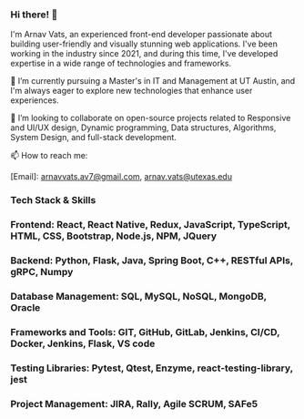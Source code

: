 ### Hi there! 👋

I'm Arnav Vats, an experienced front-end developer passionate about building user-friendly and visually stunning web applications. I've been working in the industry since 2021, and during this time, I've developed expertise in a wide range of technologies and frameworks.

🌱 I’m currently pursuing a Master's in IT and Management at UT Austin, and I'm always eager to explore new technologies that enhance user experiences.

👯 I’m looking to collaborate on open-source projects related to Responsive and UI/UX design, Dynamic programming, Data structures, Algorithms, System Design, and full-stack development.

📫 How to reach me: 

[Email]: arnavvats.av7@gmail.com, arnav.vats@utexas.edu

[LinkedIn]: linkedin.com/in/arnavvats7/

### Tech Stack & Skills

### Frontend: React, React Native, Redux, JavaScript, TypeScript, HTML, CSS, Bootstrap, Node.js, NPM, JQuery

### Backend: Python, Flask, Java, Spring Boot, C++, RESTful APIs, gRPC, Numpy

### Database Management: SQL, MySQL, NoSQL, MongoDB, Oracle 

### Frameworks and Tools: GIT, GitHub, GitLab, Jenkins, CI/CD, Docker, Jenkins, Flask, VS code

### Testing Libraries: Pytest, Qtest, Enzyme, react-testing-library, jest

### Project Management: JIRA, Rally, Agile SCRUM, SAFe5

